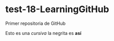 # test-18-LearningGitHub

Primer repositoria de GitHub

Esto es una _cursiva_ la negrita es **así**
